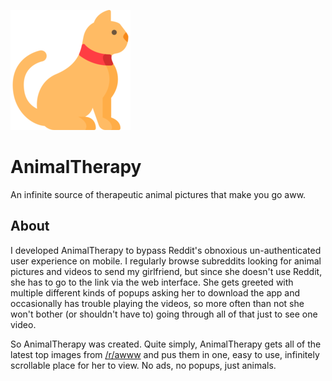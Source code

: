 ![](https://raw.githubusercontent.com/ngregrichardson/AnimalTherapy/master/client/public/android-chrome-192x192.png)
# AnimalTherapy
An infinite source of therapeutic animal pictures that make you go aww.

## About
I developed AnimalTherapy to bypass Reddit's obnoxious un-authenticated user experience on mobile. I regularly browse subreddits looking for animal pictures and videos to send my girlfriend, but since she doesn't use Reddit, she has to go to the link via the web interface. She gets greeted with multiple different kinds of popups asking her to download the app and occasionally has trouble playing the videos, so more often than not she won't bother (or shouldn't have to) going through all of that just to see one video.

So AnimalTherapy was created. Quite simply, AnimalTherapy gets all of the latest top images from [/r/awww](https://reddit.com/r/awww) and pus them in one, easy to use, infinitely scrollable place for her to view. No ads, no popups, just animals.
